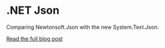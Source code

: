 .NET Json
=========

Comparing Newtonsoft.Json with the new System.Text.Json.

[Read the full blog post](https://itenium.be/blog/dotnet/dotnet-json/)
